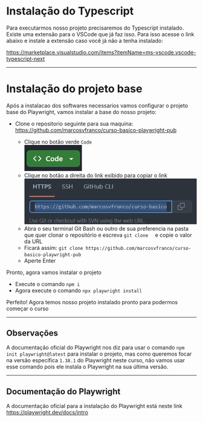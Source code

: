 # Instalação do Typescript

Para executarmos nosso projeto precisaremos do Typescript instalado. Existe uma extensão para o VSCode que já faz isso. Para isso acesse o link abaixo e instale a extensão caso você já não a tenha instalado:

https://marketplace.visualstudio.com/items?itemName=ms-vscode.vscode-typescript-next

---

# Instalação do projeto base

Após a instalacao dos softwares necessarios vamos configurar o projeto base do Playwright, vamos instalar a base do nosso projeto:

- Clone o repositorio seguinte para sua maquina: https://github.com/marcosvfranco/curso-basico-playwright-pub

  - Clique no botão verde `Code`  
![Code Button](assets/code.png)
  - Clique no botão a direita do link exibido para copiar o link  
![Copy Button](assets/copy.png)
  - Abra o seu terminal Git Bash ou outro de sua preferencia na pasta que quer clonar o repositório e escreva `git clone  ` e copie o valor da URL
  - Ficará assim: `git clone https://github.com/marcosvfranco/curso-basico-playwright-pub`
  - Aperte Enter

Pronto, agora vamos instalar o projeto

- Execute o comando `npm i`
- Agora execute o comando `npx playwright install`

Perfeito! Agora temos nosso projeto instalado pronto para podermos começar o curso

---

## Observações

A documentação oficial do Playwright nos diz para usar o comando `npm init playwright@latest` para instalar o projeto, mas como queremos focar na versão específica `1.38.1` do Playwright neste curso, não vamos usar esse comando pois ele instala o Playwright na sua última versão.

---

## Documentação do Playwright

A documentação oficial para a instalação do Playwright está neste link  
https://playwright.dev/docs/intro
